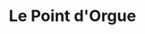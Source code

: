 ---
title: "Le Point d'Orgue"
url: /cherbourg-en-cotentin/le-point-dorgue/
shop: instrument de musique
---